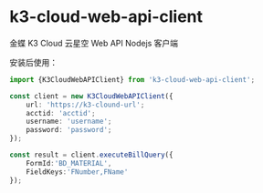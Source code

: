 # k3-cloud-web-api-client

金蝶 K3 Cloud 云星空 Web API Nodejs 客户端

安装后使用：

```typescript
import {K3CloudWebAPIClient} from 'k3-cloud-web-api-client';

const client = new K3CloudWebAPIClient({
    url: 'https://k3-clound-url';
    acctid: 'acctid';
    username: 'username';
    password: 'password';
});

const result = client.executeBillQuery({
    FormId:'BD_MATERIAL',
    FieldKeys:'FNumber,FName'
});

```